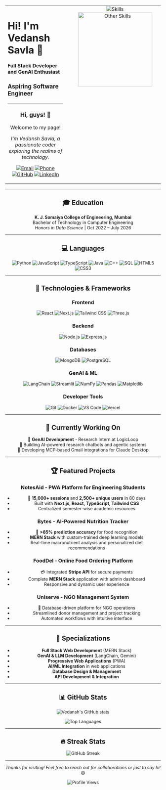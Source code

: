 <div align="center">

<table border="0" cellpadding="0" cellspacing="0">
  <tr style="border: none;">
    <td valign="top" style="border: none;">
      <div align="left">
        <h1>Hi! I'm Vedansh Savla 👋</h1>
        <p><strong>Full Stack Developer and GenAI Enthusiast</strong></p>
        <h3>Aspiring Software Engineer</h3>
        <hr>
        <div align="center">
          <h3>Hi, guys! 👋</h3>
          <p>Welcome to my page!</p>
          <p><em>I'm Vedansh Savla, a passionate coder exploring the realms of technology.</em></p>
          <p>
            <a href="mailto:savlavedansh@gmail.com"><img src="https://img.shields.io/badge/Email-savlavedansh%40gmail.com-red?style=flat-square&logo=gmail" alt="Email"></a>
            <a href="tel:+918369785124"><img src="https://img.shields.io/badge/Phone-%2B91%208369785124-green?style=flat-square&logo=phone" alt="Phone"></a>
            <a href="https://github.com/savlavedansh"><img src="https://img.shields.io/badge/GitHub-savlavedansh-black?style=flat-square&logo=github" alt="GitHub"></a>
            <a href="https://linkedin.com/in/veddsavla"><img src="https://img.shields.io/badge/LinkedIn-veddsavla-blue?style=flat-square&logo=linkedin" alt="LinkedIn"></a>
          </p>
        </div>
      </div>
    </td>
    <td valign="top" width="280px" align="center" style="border: none; padding-left: 20px;">
        <img src="https://skillicons.dev/icons?i=python,js,ts,java,cpp,html,css,react,nextjs,tailwind,threejs,nodejs,express,mongodb,postgres,git,docker,vscode&perline=6" alt="Skills" /><br>
        <img src="https://i.imgur.com/vObs32V.png" alt="Other Skills" width="240" />
    </td>
  </tr>
</table>

---

## 🎓 Education

**K. J. Somaiya College of Engineering, Mumbai**  
Bachelor of Technology in Computer Engineering  
*Honors in Data Science* | Oct 2022 – July 2026

---

## 💻 Languages

![Python](https://img.shields.io/badge/Python-3776AB?style=for-the-badge&logo=python&logoColor=white)
![JavaScript](https://img.shields.io/badge/JavaScript-F7DF1E?style=for-the-badge&logo=javascript&logoColor=black)
![TypeScript](https://img.shields.io/badge/TypeScript-007ACC?style=for-the-badge&logo=typescript&logoColor=white)
![Java](https://img.shields.io/badge/Java-ED8B00?style=for-the-badge&logo=openjdk&logoColor=white)
![C++](https://img.shields.io/badge/C++-00599C?style=for-the-badge&logo=c%2B%2B&logoColor=white)
![SQL](https://img.shields.io/badge/SQL-4479A1?style=for-the-badge&logo=postgresql&logoColor=white)
![HTML5](https://img.shields.io/badge/HTML5-E34F26?style=for-the-badge&logo=html5&logoColor=white)
![CSS3](https://img.shields.io/badge/CSS3-1572B6?style=for-the-badge&logo=css3&logoColor=white)

---

## 🚀 Technologies & Frameworks

### **Frontend**
![React](https://img.shields.io/badge/React-20232A?style=for-the-badge&logo=react&logoColor=61DAFB)
![Next.js](https://img.shields.io/badge/Next.js-000000?style=for-the-badge&logo=next.js&logoColor=white)
![Tailwind CSS](https://img.shields.io/badge/Tailwind_CSS-38B2AC?style=for-the-badge&logo=tailwind-css&logoColor=white)
![Three.js](https://img.shields.io/badge/Three.js-000000?style=for-the-badge&logo=three.js&logoColor=white)

### **Backend**
![Node.js](https://img.shields.io/badge/Node.js-43853D?style=for-the-badge&logo=node.js&logoColor=white)
![Express.js](https://img.shields.io/badge/Express.js-404D59?style=for-the-badge&logo=express&logoColor=white)

### **Databases**
![MongoDB](https://img.shields.io/badge/MongoDB-4EA94B?style=for-the-badge&logo=mongodb&logoColor=white)
![PostgreSQL](https://img.shields.io/badge/PostgreSQL-316192?style=for-the-badge&logo=postgresql&logoColor=white)

### **GenAI & ML**
![LangChain](https://img.shields.io/badge/LangChain-1C3C3C?style=for-the-badge&logo=langchain&logoColor=white)
![Streamlit](https://img.shields.io/badge/Streamlit-FF4B4B?style=for-the-badge&logo=streamlit&logoColor=white)
![NumPy](https://img.shields.io/badge/NumPy-013243?style=for-the-badge&logo=numpy&logoColor=white)
![Pandas](https://img.shields.io/badge/Pandas-150458?style=for-the-badge&logo=pandas&logoColor=white)
![Matplotlib](https://img.shields.io/badge/Matplotlib-11557c?style=for-the-badge&logo=matplotlib&logoColor=white)

### **Developer Tools**
![Git](https://img.shields.io/badge/Git-F05032?style=for-the-badge&logo=git&logoColor=white)
![Docker](https://img.shields.io/badge/Docker-2496ED?style=for-the-badge&logo=docker&logoColor=white)
![VS Code](https://img.shields.io/badge/VS_Code-007ACC?style=for-the-badge&logo=visual-studio-code&logoColor=white)
![Vercel](https://img.shields.io/badge/Vercel-000000?style=for-the-badge&logo=vercel&logoColor=white)

---

## 💼 Currently Working On

🤖 **GenAI Development** - Research Intern at LogicLoop  
🔬 Building AI-powered research chatbots and agentic systems  
📧 Developing MCP-based Gmail integrations for Claude Desktop  

---

## 🏆 Featured Projects

### **NotesAid** - PWA Platform for Engineering Students
- 🚀 **15,000+ sessions** and **2,500+ unique users** in 80 days
- Built with **Next.js, React, TypeScript, Tailwind CSS**
- Centralized semester-wise academic resources

### **Bytes** - AI-Powered Nutrition Tracker
- 🎯 **>85% prediction accuracy** for food recognition
- **MERN Stack** with custom-trained deep learning models
- Real-time macronutrient analysis and personalized diet recommendations

### **FoodDel** - Online Food Ordering Platform
- 💳 Integrated **Stripe API** for secure payments
- Complete **MERN Stack** application with admin dashboard
- Responsive and dynamic user experience

### **Uniserve** - NGO Management System
- 🏢 Database-driven platform for NGO operations
- Streamlined donor management and project tracking
- Automated workflows with intuitive interface

---

## 🌟 Specializations

- **Full Stack Web Development** (MERN Stack)
- **GenAI & LLM Development** (LangChain, Gemini)
- **Progressive Web Applications** (PWA)
- **AI/ML Integration** in web applications
- **Database Design & Management**
- **API Development & Integration**

---
<div align="center">

## 📊 GitHub Stats

![Vedansh's GitHub stats](https://github-readme-stats.vercel.app/api?username=savlavedansh&show_icons=true&theme=dark)

![Top Languages](https://github-readme-stats.vercel.app/api/top-langs/?username=savlavedansh&layout=compact&theme=dark)

---

## 🔥 Streak Stats

![GitHub Streak](https://github-readme-streak-stats.herokuapp.com/?user=savlavedansh&theme=dark)

---

*Thanks for visiting! Feel free to reach out for collaborations or just to say hi!* 😄

![Profile Views](https://komarev.com/ghpvc/?username=savlavedansh&color=brightgreen)
</div>

</div> 
